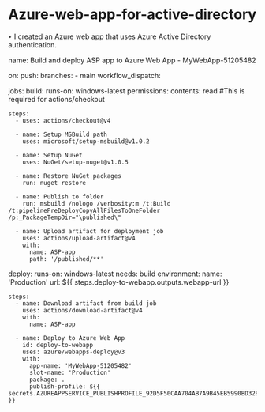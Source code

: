 # Azure-web-app-for-active-directory

‣ I created an Azure web app that uses Azure Active Directory authentication.

name: Build and deploy ASP app to Azure Web App - MyWebApp-51205482

on:
  push:
    branches:
      - main
  workflow_dispatch:

jobs:
  build:
    runs-on: windows-latest
    permissions:
      contents: read #This is required for actions/checkout

    steps:
      - uses: actions/checkout@v4

      - name: Setup MSBuild path
        uses: microsoft/setup-msbuild@v1.0.2

      - name: Setup NuGet
        uses: NuGet/setup-nuget@v1.0.5

      - name: Restore NuGet packages
        run: nuget restore

      - name: Publish to folder
        run: msbuild /nologo /verbosity:m /t:Build /t:pipelinePreDeployCopyAllFilesToOneFolder /p:_PackageTempDir="\published\"

      - name: Upload artifact for deployment job
        uses: actions/upload-artifact@v4
        with:
          name: ASP-app
          path: '/published/**'

  deploy:
    runs-on: windows-latest
    needs: build
    environment:
      name: 'Production'
      url: ${{ steps.deploy-to-webapp.outputs.webapp-url }}
    
    steps:
      - name: Download artifact from build job
        uses: actions/download-artifact@v4
        with:
          name: ASP-app
      
      - name: Deploy to Azure Web App
        id: deploy-to-webapp
        uses: azure/webapps-deploy@v3
        with:
          app-name: 'MyWebApp-51205482'
          slot-name: 'Production'
          package: .
          publish-profile: ${{ secrets.AZUREAPPSERVICE_PUBLISHPROFILE_92D5F50CAA704AB7A9B45EB5990BD328 }}
